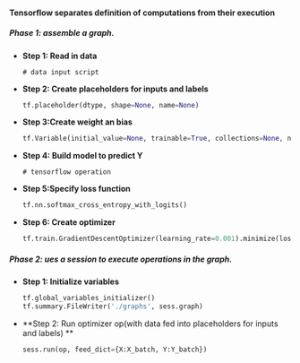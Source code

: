 #### Tensorflow  separates definition of computations from their execution

##### Phase 1: assemble a graph.

- **Step 1: Read in data**

  ~~~
  # data input script
  ~~~

- **Step 2: Create placeholders for inputs and labels**

  ~~~Python
  tf.placeholder(dtype, shape=None, name=None)
  ~~~

- **Step 3:Create weight an bias**

  ~~~python
  tf.Variable(initial_value=None, trainable=True, collections=None, name=None, dtype=None,...)
  ~~~

- **Step 4: Build model to predict Y**

  ~~~
  # tensorflow operation
  ~~~

- **Step 5:Specify loss function**

  ~~~Python
  tf.nn.softmax_cross_entropy_with_logits()
  ~~~

- **Step 6: Create optimizer**

  ~~~python
  tf.train.GradientDescentOptimizer(learning_rate=0.001).minimize(loss)
  ~~~

##### Phase 2: ues a session to execute operations in the graph.

- **Step 1: Initialize variables**

  ~~~Python
  tf.global_variables_initializer()
  tf.summary.FileWriter('./graphs', sess.graph)
  ~~~

- **Step 2: Run optimizer op(with data fed into placeholders for inputs and labels) **

  ~~~python
  sess.run(op, feed_dict={X:X_batch, Y:Y_batch})
  ~~~

  ​

